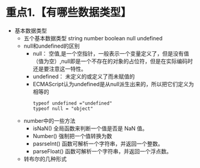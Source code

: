 # 重点1.【有哪些数据类型】
- 基本数据类型
  - 五个基本数据类型
  string number boolean null undefined
  - null和undefined的区别
    - null：
  空值,是一个空指针，一般表示一个变量定义了，但是没有值（值为空）,null即是一个不存在的对象的占位符，但是在实际编码时还是要注意这一特性。
    - undefined：
  未定义的或定义了而未赋值的
    - ECMAScript认为undefined是从null派生出来的，所以把它们定义为相等的
        ```
      typeof undefined ="undefined"  
      typeof null = "object"  
        ```
  - number中的一些方法
    - isNaN() 全局函数来判断一个值是否是 NaN 值。
    - Number() 强制把一个值转换为数
    - pasrseInt() 函数可解析一个字符串，并返回一个整数。
    - parseFloat() 函数可解析一个字符串，并返回一个浮点数。
  - 转布尔的几种形式
  
